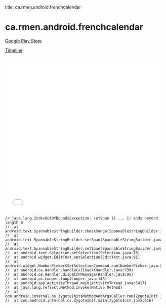 title: ca.rmen.android.frenchcalendar

# ca.rmen.android.frenchcalendar

[Google Play Store](https://play.google.com/store/apps/details?id=ca.rmen.android.frenchcalendar)

[Timeline](./vis-timeline.html)

<iframe src="./vis-timeline.html" width="100%" height="500px" style="border:none;"></iframe>

```
// java.lang.IndexOutOfBoundsException: setSpan (1 ... 1) ends beyond length 0
// 	at android.text.SpannableStringBuilder.checkRange(SpannableStringBuilder.java:1090)
// 	at android.text.SpannableStringBuilder.setSpan(SpannableStringBuilder.java:665)
// 	at android.text.SpannableStringBuilder.setSpan(SpannableStringBuilder.java:658)
// 	at android.text.Selection.setSelection(Selection.java:76)
// 	at android.widget.EditText.setSelection(EditText.java:91)
// 	at android.widget.NumberPicker$SetSelectionCommand.run(NumberPicker.java:2246)
// 	at android.os.Handler.handleCallback(Handler.java:739)
// 	at android.os.Handler.dispatchMessage(Handler.java:95)
// 	at android.os.Looper.loop(Looper.java:148)
// 	at android.app.ActivityThread.main(ActivityThread.java:5417)
// 	at java.lang.reflect.Method.invoke(Native Method)
// 	at com.android.internal.os.ZygoteInit$MethodAndArgsCaller.run(ZygoteInit.java:726)
// 	at com.android.internal.os.ZygoteInit.main(ZygoteInit.java:616)

```



